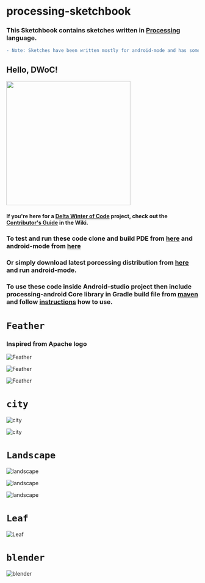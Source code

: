 # processing-sketchbook


### This Sketchbook contains sketches written in [Processing](https://processing.org/) language.

```diff
- Note: Sketches have been written mostly for android-mode and has some codes written for JAVA-MODE as well.
```


## Hello, DWoC!

<img src="https://imgur.com/TLx5rsv.png" width="325px" />

#### If you're here for a [Delta Winter of Code](https://dwoc.io) project, check out the [Contributor's Guide](https://github.com/ranaaditya/processing-sketchbook/wiki/DWoC-Contributor's-Guide) in the Wiki.


### To test and run these code clone and build PDE from [here](https://github.com/processing/processing) and android-mode from [here](https://github.com/processing/processing-android)

### Or simply download latest porcessing distribution from [here](https://processing.org/download/) and run android-mode.

### To use these code inside Android-studio project then include processing-android Core library in Gradle build file from [maven](https://mvnrepository.com/artifact/org.p5android/processing-core) and follow [instructions](https://android.processing.org/) how to use.

# `Feather`
### Inspired from Apache logo
![Feather](https://github.com/ranaaditya/processing-sketchbook/blob/master/Screenshots/Feather1.jpg)

![Feather](https://github.com/ranaaditya/processing-sketchbook/blob/master/Screenshots/Feather2.jpg)

![Feather](https://github.com/ranaaditya/processing-sketchbook/blob/master/Screenshots/Feather10.jpg)


# `city`

![city](https://github.com/ranaaditya/processing-sketchbook/blob/master/Screenshots/city1.jpg)

![city](https://github.com/ranaaditya/processing-sketchbook/blob/master/Screenshots/city3.jpg)

# `Landscape`

![landscape](https://github.com/ranaaditya/processing-sketchbook/blob/master/Screenshots/landscape1.png)

![landscape](https://github.com/ranaaditya/processing-sketchbook/blob/master/Screenshots/landscape6.png)

![landscape](https://github.com/ranaaditya/processing-sketchbook/blob/master/Screenshots/landscape8.png)


# `Leaf`

![Leaf](https://github.com/ranaaditya/processing-sketchbook/blob/master/Screenshots/leaf.jpg)

# `blender`

![blender](https://github.com/ranaaditya/processing-sketchbook/blob/master/Screenshots/blender.jpg)
